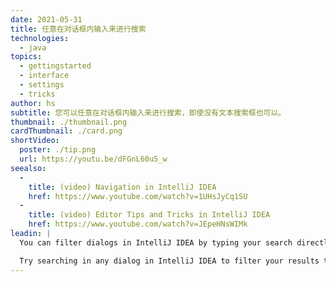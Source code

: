 ```yaml
---
date: 2021-05-31
title: 任意在对话框内输入来进行搜索
technologies:
  - java
topics:
  - gettingstarted
  - interface
  - settings
  - tricks
author: hs
subtitle: 您可以任意在对话框内输入来进行搜索，即使没有文本搜索框也可以。
thumbnail: ./thumbnail.png
cardThumbnail: ./card.png
shortVideo:
  poster: ./tip.png
  url: https://youtu.be/dFGnL60u5_w
seealso:
  - 
    title: (video) Navigation in IntelliJ IDEA
    href: https://www.youtube.com/watch?v=1UHsJyCq1SU
  - 
    title: (video) Editor Tips and Tricks in IntelliJ IDEA
    href: https://www.youtube.com/watch?v=JEpeHNsWIMk
leadin: |
  You can filter dialogs in IntelliJ IDEA by typing your search directly in. For example, you can filter the Recent Files dialog - **⌘⇧E** (macOS), **Ctrl**+**Shift**+**E** (Windows/Linux) - to just the Maven Window, or you can filter the Project window - **⌘1** (macOS), **Ctrl**+**1** (Windows/Linux) - to find a file.

  Try searching in any dialog in IntelliJ IDEA to filter your results to just the ones you're interested in.
---
```


